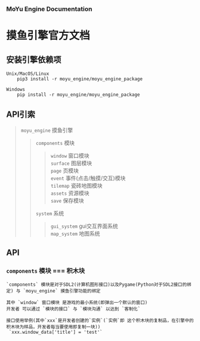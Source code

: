 
### MoYu Engine Documentation
# 摸鱼引擎官方文档

## 安装引擎依赖项

    Unix/MacOS/Linux
        pip3 install -r moyu_engine/moyu_engine_package

    Windows
        pip install -r moyu_engine/moyu_engine_package


## API引索

> `moyu_engine` 摸鱼引擎<br/>
>
>> `components` 模块<br/>
>>
>>> `window` 窗口模块<br/>
>>> `surface` 图层模块<br/>
>>> `page` 页模块<br/>
>>> `event` 事件(点击/触摸/交互)模块<br/>
>>> `tilemap` 瓷砖地图模块<br/>
>>> `assets` 资源模块<br/>
>>> `save` 保存模块<br/>
>>
>> `system` 系统<br/>
>>
>>> `gui_system` gui交互界面系统<br/>
>>> `map_system` 地图系统<br/>
>>

## API

### `components` 模块 === 积木块<br/>

    `components` 模块是对于SDL2(计算机图形接口)以及Pygame(Python对于SDL2接口的绑定) 与 `moyu_engine` 摸鱼引擎功能的绑定

    其中 `window` 窗口模块 是游戏的最小系统(即弹出一个默认的窗口)
    开发者 可以通过 `模块的接口` 与 `模块沟通` 以达到 `客制化`

    接口使用举例(其中`xxx`是开发者创建的`实例`(`实例`即 这个积木块的复制品，在引擎中的积木块为样品，开发者每当要使用即复制一块))
     `xxx.window_data['title'] = 'test'`